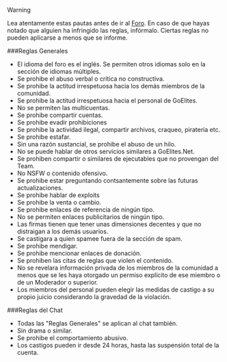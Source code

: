 <div class="admonition warning">
<p class="first admonition-title">Warning</p>
<p class="last">Lea atentamente estas pautas antes de ir al <a href="https://goelites.net/">Foro</a>. En caso de que hayas notado que alguien ha infringido las reglas, infórmalo. Ciertas reglas no pueden aplicarse a menos que se informe.</p>
</div>

###Reglas Generales

- El idioma del foro es el inglés. Se permiten otros idiomas solo en la sección de idiomas múltiples.
- Se prohibe el abuso verbal o crítica no constructiva.
- Se prohibe la actitud irrespetuosa hacia los demás miembros de la comunidad.
- Se prohibe la actitud irrespetuosa hacia el personal de GoElites.
- No se permiten las multicuentas.
- Se prohibe compartir cuentas.
- Se prohibe evadir prohibiciones
- Se prohibe la actividad ilegal, compartir archivos, craqueo, piratería etc.
- Se prohibe estafar.
- Sin una razón sustancial, se prohibe el abuso de un hilo.
- No se puede hablar de otros servicios similares a GoElites.Net.
- Se prohiben compartir o similares de ejecutables que no provengan del Team.
- No NSFW o contenido ofensivo.
- Se prohibe estar preguntando contsantemente sobre las futuras actualizaciones.
- Se prohibe hablar de exploits
- Se prohibe la venta o cambio.
- Se prohibe enlaces de referencia de ningún tipo.
- No se permiten enlaces publicitarios de ningún tipo.
- Las firmas tienen que tener unas dimensiones decentes y que no distraigan a los demás usuarios.
- Se castigara a quien spamee fuera de la sección de spam.
- Se prohibe mendigar.
- Se prohibe mencionar enlaces de donación.
- Se prohiben las citas de reglas que violen el contenido.
- No se revelara información privada de los miembros de la comunidad a menos que se les haya otorgado un permiso explícito de ese miembro o de un Moderador o superior.
- Los miembros del personal pueden elegir las medidas de castigo a su propio juicio considerando la gravedad de la violación.

###Reglas del Chat

- Todas las "Reglas Generales" se aplican al chat también.
- Sin drama o similar.
- Se prohibe el comportamiento abusivo.
- Los castigos pueden ir desde 24 horas, hasta las suspensión total de la cuenta.
 

